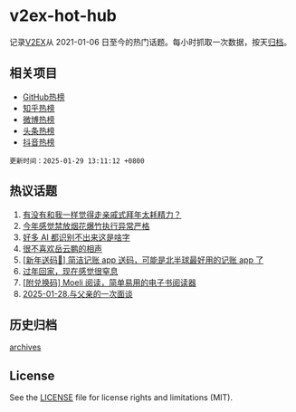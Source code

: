 # v2ex-hot-hub

 记录[V2EX](https://www.v2ex.com/)从 2021-01-06 日至今的热门话题。每小时抓取一次数据，按天[归档](archives)。
 
 ## 相关项目

- [GitHub热榜](https://github.com/lonnyzhang423/github-hot-hub)
- [知乎热榜](https://github.com/lonnyzhang423/zhihu-hot-hub)
- [微博热榜](https://github.com/lonnyzhang423/weibo-hot-hub)
- [头条热榜](https://github.com/lonnyzhang423/toutiao-hot-hub)
- [抖音热榜](https://github.com/lonnyzhang423/douyin-hot-hub)


 `更新时间：2025-01-29 13:11:12 +0800`

## 热议话题

1. [有没有和我一样觉得走亲戚式拜年太耗精力？](https://www.v2ex.com/t/1108221)
1. [今年感觉禁放烟花爆竹执行异常严格](https://www.v2ex.com/t/1108184)
1. [好多 AI 都识别不出来这是啥字](https://www.v2ex.com/t/1108191)
1. [很不喜欢岳云鹏的相声](https://www.v2ex.com/t/1108225)
1. [[新年送码🎉] 简洁记账 app 送码，可能是北半球最好用的记账 app 了](https://www.v2ex.com/t/1108178)
1. [过年回家，现在感觉很窒息](https://www.v2ex.com/t/1108213)
1. [[附兑换码] Moeli 阅读，简单易用的电子书阅读器](https://www.v2ex.com/t/1108214)
1. [2025-01-28.与父亲的一次面谈](https://www.v2ex.com/t/1108220)

## 历史归档

[archives](archives)

## License

See the [LICENSE](LICENSE) file for license rights and limitations (MIT).
